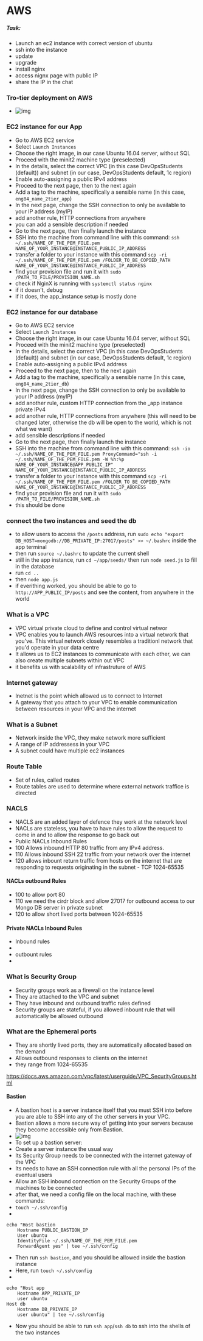 # AWS
##### Task:
- Launch an ec2 instance with correct version of ubuntu
- ssh into the instance
- update 
- upgrade
- install nginx 
- access nignx page with public IP
- share the IP in the chat

### Tro-tier deployment on AWS
- ![img](https://i.imgur.com/VGDPtyL.png)

### EC2 instance for our App
- Go to AWS EC2 service
- Select `Launch Instances`
- Choose the right image, in our case Ubuntu 16.04 server, without SQL
- Proceed with the minit2 machine type (preselected)
- In the details, select the correct VPC (in this case DevOpsStudents (default)) and subnet (in our case, DevOpsStudents default, 1c region)
- Enable auto-assigning a public IPv4 address
- Proceed to the next page, then to the next again
- Add a tag to the machine, specifically a sensible name (in this case, `eng84_name_2tier_app`)
- In the next page, change the SSH connection to only be available to your IP address (myIP)
- add another rule, HTTP connections from anywhere
- you can add a sensible description if needed
- Go to the next page, then finally launch the instance
- SSH into the machine from command line with this command: `ssh ~/.ssh/NAME_OF_THE_PEM_FILE.pem NAME_OF_YOUR_INSTANCE@INSTANCE_PUBLIC_IP_ADDRESS`
- transfer a folder to your instance with this command `scp -ri ~/.ssh/NAME_OF_THE_PEM_FILE.pem /FOLDER_TO_BE_COPIED_PATH NAME_OF_YOUR_INSTANCE@INSTANCE_PUBLIC_IP_ADDRESS`
- find your provision file and run it with `sudo /PATH_TO_FILE/PROVISION_NAME.sh`
- check if NginX is running with `systemctl status nginx`
- if it doesn't, debug
- if it does, the app_instance setup is mostly done

### EC2 instance for our database
- Go to AWS EC2 service
- Select `Launch Instances`
- Choose the right image, in our case Ubuntu 16.04 server, without SQL
- Proceed with the minit2 machine type (preselected)
- In the details, select the correct VPC (in this case DevOpsStudents (default)) and subnet (in our case, DevOpsStudents default, 1c region)
- Enable auto-assigning a public IPv4 address
- Proceed to the next page, then to the next again
- Add a tag to the machine, specifically a sensible name (in this case, `eng84_name_2tier_db`)
- In the next page, change the SSH connection to only be available to your IP address (myIP)
- add another rule, custom HTTP connection from the _app instance private IPv4
- add another rule, HTTP connections from anywhere (this will need to be changed later, otherwise the db will be open to the world, which is not what we want)
- add sensible descriptions if needed
- Go to the next page, then finally launch the instance
- SSH into the machine from command line with this command: `ssh -io ~/.ssh/NAME_OF_THE_PEM_FILE.pem ProxyCommand="ssh -i ~/.ssh/NAME_OF_THE_PEM_FILE.pem -W %h:%p NAME_OF_YOUR_INSTANCE@APP_PUBLIC_IP" NAME_OF_YOUR_INSTANCE@INSTANCE_PUBLIC_IP_ADDRESS`
- transfer a folder to your instance with this command `scp -ri ~/.ssh/NAME_OF_THE_PEM_FILE.pem /FOLDER_TO_BE_COPIED_PATH NAME_OF_YOUR_INSTANCE@INSTANCE_PUBLIC_IP_ADDRESS`
- find your provision file and run it with `sudo /PATH_TO_FILE/PROVISION_NAME.sh`
- this should be done

### connect the two instances and seed the db
- to allow users to access the `/posts` address, run `sudo echo "export DB_HOST=mongodb://DB_PRIVATE_IP:27017/posts" >> ~/.bashrc` inside the app terminal
- then run `source ~/.bashrc` to update the current shell
- still in the app instance, run `cd ~/app/seeds/` then run `node seed.js` to fill in the database
- run `cd ..`
- then `node app.js`
- if everithing worked, you should be able to go to `http://APP_PUBLIC_IP/posts` and see the content, from anywhere in the world

### What is a VPC
- VPC virtual private cloud to define and control virtual networ
- VPC enables you to launch AWS resources into a virtual network that you've. This virtual network closely resembles a traditionl network that you'd operate in your data centre
- It allows us to EC2 instances to communicate with each other, we can also create multiple subnets within out VPC
- it benefits us with scalability of infrastruture of AWS

### Internet gateway
- Inetnet is the point which allowed us to connect to Internet
- A gateway that you attach to your VPC to enable communication between resources in your VPC and the internet

### What is a Subnet
- Network inside the VPC, they make network more sufficient 
- A range of IP addressess in your VPC 
- A subnet could have multiple ec2 instances

### Route Table
- Set of rules, called routes
- Route tables are used to determine where external network traffice is directed 

### NACLS
- NACLS are an added layer of defence they work at the network level
- NACLs are stateless, you have to have rules to allow the request to come in and to allow the response to go back out
- Public NACLs Inbound Rules
- 100 Allows inbound HTTP 80 traffic from any IPv4 address.
- 110 Allows inbound SSH 22 traffic from your network over the internet
- 120 allows inbount return traffic from hosts on the internet that are responding to requests originating in the subnet - TCP 1024-65535

#### NACLs outbound Rules
- 100 to allow port 80
- 110 we need the cirdr block and allow 27017 for outbound access to our Mongo DB server in private subnet
- 120 to allow short lived ports between 1024-65535

#### Private NACLs Inbound Rules
- Inbound rules
- 
- outbount rules
- 

### What is Security Group
- Security groups work as a firewall on the instance level
- They are attached to the VPC and subnet
- They have inbound and outbound traffic rules defined 
- Security groups are stateful, if you allowed inbount rule that will automatically be allowed outbound
 
 ### What are the Ephemeral ports
- They are shortly lived ports, they are automatically allocated based on the demand
- Allows outbound responses to clients on the internet
- they range from 1024-65535

https://docs.aws.amazon.com/vpc/latest/userguide/VPC_SecurityGroups.html

#### Bastion
- A bastion host is a server instance itself that you must SSH into before you are able to SSH into any of the other servers in your VPC.
- Bastion allows a more secure way of getting into your servers because they become accessible only from Bastion.
- ![img](https://i.imgur.com/gBWbRe1.png)
- To set up a bastion server:
- Create a server instance the usual way
- Its Security Group needs to be connected with the internet gateway of the VPC
- Its needs to have an SSH connection rule with all the personal IPs of the eventual users
- Allow an SSH inbound connection on the Security Groups of the machines to be connected
- after that, we need a config file on the local machine, with these commands:
- `touch ~/.ssh/config`
- 
```shell
echo "Host bastion
    Hostname PUBLIC_BASTION_IP
    User ubuntu
    IdentityFile ~/.ssh/NAME_OF_THE_PEM_FILE.pem
    ForwardAgent yes" | tee ~/.ssh/config
```
- Then run `ssh bastion`, and you should be allowed inside the bastion instance
- Here, run `touch ~/.ssh/config`
- 
```shell
echo "Host app
    Hostname APP_PRIVATE_IP
    user ubuntu
Host db
    Hostname DB_PRIVATE_IP
    user ubuntu" | tee ~/.ssh/config
```
- Now you should be able to run `ssh app`/`ssh db` to ssh into the shells of the two instances
